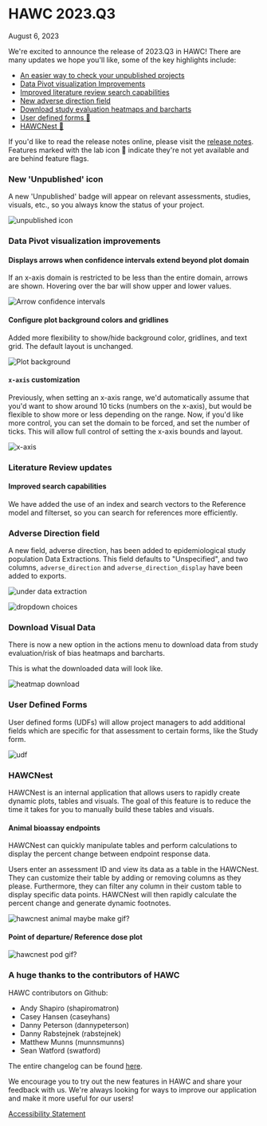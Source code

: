 # HAWC 2023.Q3
 August 6, 2023

We're excited to announce the release of 2023.Q3 in HAWC! There are many updates we hope you'll like, some of the key highlights include:

* [An easier way to check your unpublished projects](#new-unpublished-icon)
* [Data Pivot visualization Improvements](#data-pivot-visualization-improvements)
* [Improved literature review search capabilities](#literature-review-updates)
* [New adverse direction field](#adverse-direction-field)
* [Download study evaluation heatmaps and barcharts](#download-visual-data)
* [User defined forms 🧪](#user-defined-forms)
* [HAWCNest 🧪](#hawcnest)

If you'd like to read the release notes online, please visit the [release notes](#TODO). Features marked with the lab icon 🧪 indicate they're not yet available and are behind feature flags.

### New 'Unpublished' icon
A new 'Unpublished' badge will appear on relevant assessments, studies, visuals, etc., so you always know the status of your project.

![unpublished icon](#TODO)

### Data Pivot visualization improvements
#### Displays arrows when confidence intervals extend beyond plot domain
If an x-axis domain is restricted to be less than the entire domain, arrows are shown. Hovering over the bar will show upper and lower values.

![Arrow confidence intervals](#TODO)

#### Configure plot background colors and gridlines
Added more flexibility to show/hide background color, gridlines, and text grid. The default layout is unchanged.

![Plot background](#TODO)

#### `x-axis` customization
Previously, when setting an x-axis range, we'd automatically assume that you'd want to show around 10 ticks (numbers on the x-axis), but would be flexible to show more or less depending on the range. Now, if you'd like more control, you can set the domain to be forced, and set the number of ticks. This will allow full control of setting the x-axis bounds and layout.

![x-axis](#TODO)

### Literature Review updates
#### Improved search capabilities
We have added the use of an index and search vectors to the Reference model and filterset, so you can search for references more efficiently.

### Adverse Direction field
A new field, adverse direction, has been added to epidemiological study population Data Extractions. This field defaults to "Unspecified", and two columns, `adverse_direction` and `adverse_direction_display` have been added to exports.

![under data extraction](#TODO)

![dropdown choices](#TODO)

### Download Visual Data
There is now a new option in the actions menu to download data from study evaluation/risk of bias heatmaps and barcharts.

This is what the downloaded data will look like.

![heatmap download](#TODO)

### User Defined Forms
User defined forms (UDFs) will allow project managers to add additional fields which are specific for that assessment to certain forms, like the Study form.

![udf](#TODO?)

### HAWCNest
HAWCNest is an internal application that allows users to rapidly create dynamic plots, tables and visuals. The goal of this feature is to reduce the time it takes for you to manually build these tables and visuals.
#### Animal bioassay endpoints
HAWCNest can quickly manipulate tables and perform calculations to display the percent change between endpoint response data.

Users enter an assessment ID and view its data as a table in the HAWCNest. They can customize their table by adding or removing columns as they please. Furthermore, they can filter any column in their custom table to display specific data points. HAWCNest will then rapidly calculate the percent change and generate dynamic footnotes.

![hawcnest animal](#TODO) maybe make gif?

#### Point of departure/ Reference dose plot
![hawcnest pod](#TODO) gif?

### A huge thanks to the contributors of HAWC

HAWC contributors on Github:
* Andy Shapiro (shapiromatron)
* Casey Hansen (caseyhans)
* Danny Peterson (dannypeterson)
* Danny Rabstejnek (rabstejnek)
* Matthew Munns (munnsmunns)
* Sean Watford (swatford)

The entire changelog can be found [here](https://github.com/shapiromatron/hawc/pulls?q=is%3Apr+is%3Amerged+sort%3Aupdated-asc+updated%3A%3E2023-08-02+closed%3A%3C2023-10-05+).

We encourage you to try out the new features in HAWC and share your feedback with us. We're always looking for ways to improve our application and make it more useful for our users!

[Accessibility Statement](https://www.epa.gov/accessibility/epa-accessibility-statement)
